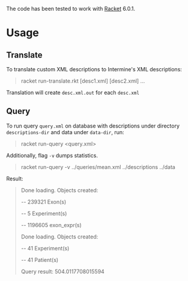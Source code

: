 The code has been tested to work with [Racket](http://download.racket-lang.org/) 6.0.1.

Usage
==============

Translate
-------------
To translate custom XML descriptions to Intermine's XML descriptions:

> racket run-translate.rkt [desc1.xml] [desc2.xml] ...

Translation will create `desc.xml.out` for each `desc.xml`


Query
------------

To run query `query.xml` on database with descriptions under directory `descriptions-dir` and data under `data-dir`, run:

> racket run-query <query.xml> <descriptions-dir> <data-dir>

Additionally, flag `-v` dumps statistics.

> racket run-query -v ../queries/mean.xml ../descriptions ../data

Result:

> Done loading. Objects created:
>
> -- 239321 Exon(s)
>
> -- 5 Experiment(s)
>
> -- 1196605 exon_expr(s)
> 
> Done loading. Objects created:
>
> -- 41 Experiment(s)
>
> -- 41 Patient(s)
>
> Query result: 504.0117708015594